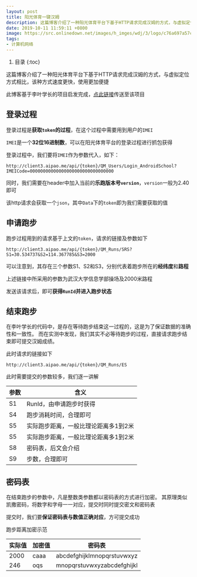 ```yaml
---
layout: post 
title: 阳光体育一键汉姆 
description: 这篇博客介绍了一种阳光体育平台下基于HTTP请求完成汉姆的方式，与虚拟定位方式相比，该种方式速度更快，使用更加便捷
date: 2019-10-11 11:59:11 +0800 
image: https://src.onlinedown.net/images/h_imges/wdj/3/logo/c76a697a57cfc446c777513a033e19b1_256_256.png
tags:
- 计算机网络
---
```


1. 目录
{:toc}

这篇博客介绍了一种阳光体育平台下基于HTTP请求完成汉姆的方式，与虚拟定位方式相比，该种方式速度更快，使用更加便捷

此博客基于李叶学长的项目启发完成，[点此链接](https://github.com/HackerLiye/fuckhanmu)传送至该项目

## 登录过程

登录过程是**获取`token`的过程**，在这个过程中需要用到用户的`IMEI`

`IMEI`是一个**32位16进制数**，可以在阳光体育平台的登录过程进行抓包获得

登录过程中，我们要将`IMEI`作为参数代入，如下：

```
http://client3.aipao.me/api/{token}/QM_Users/Login_AndroidSchool?IMEICode=00000000000000000000000000000000
```

同时，我们需要在header中加入当前的**乐跑版本号`version`**，`version`一般为2.40即可

该http请求会获取一个`json`，其中`Data`下的`token`即为我们需要获取的值

## 申请跑步

跑步过程用到的请求基于上文的`token`，请求的链接及参数如下

```
http://client3.aipao.me/api/{token}/QM_Runs/SRS?S1=30.534737&S2=114.367785&S3=2000
```

可以注意到，其存在三个参数S1、S2和S3，分别代表着跑步所在的**经纬度**和**路程**

上述链接中所采用的参数为武汉大学信息学部操场及2000米路程

发送该请求后，即可**获得`RunId`并进入跑步状态**

## 结束跑步

在李叶学长的代码中，是存在等待跑步结束这一过程的，这是为了保证数据的准确性和一致性。
而在实测中发现，我们其实不必等待跑步的过程，直接请求跑步结束即可提交汉姆成绩。

此时请求的链接如下

```
http://client3.aipao.me/api/{token}/QM_Runs/ES
```

此时需要提交的参数较多，我们逐一讲解

|参数|含义|
|--|--|
|S1|RunId，由申请跑步时获得|
|S4|跑步消耗时间，合理即可|
|S5|实际跑步距离，一般比理论距离多1到2米|
|S5|实际跑步距离，一般比理论距离多1到2米|
|S8|密码表，后文会介绍|
|S9|步数，合理即可|

## 密码表

在结束跑步的参数中，凡是整数类参数都以密码表的方式进行加密。
其原理类似凯撒密码，将数字和字母一一对应，提交时同时提交密文和密码表

提交时，我们要**保证密码表与数值正确对应**，方可提交成功

跑步距离加密示范

|实际值|加密值|密码表|
|--|--|--|
|2000|caaa|abcdefghijklmnopqrstuvwxyz|
|246|oqs|mnopqrstuvwxyzabcdefghijkl|
